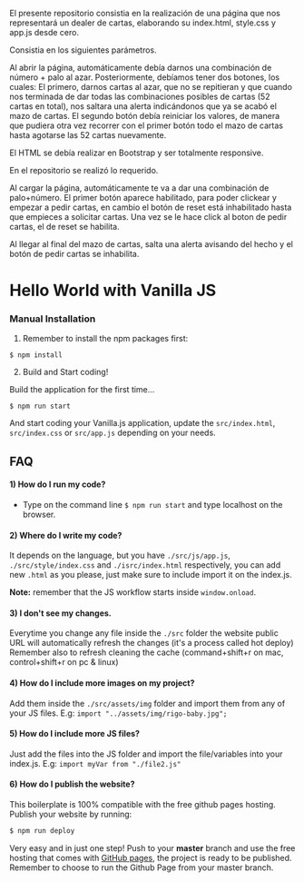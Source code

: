 El presente repositorio consistia en la realización de una página que nos representará un dealer de cartas, elaborando su index.html, style.css y app.js desde cero.

Consistia en los siguientes parámetros.

Al abrir la página, automáticamente debía darnos una combinación de número + palo al azar.
Posteriormente, debíamos tener dos botones, los cuales:
El primero, darnos cartas al azar, que no se repitieran y que cuando nos terminada de dar todas las combinaciones posibles de cartas (52 cartas en total), nos saltara una alerta indicándonos que ya se acabó el mazo de cartas.
El segundo botón debía reiniciar los valores, de manera que pudiera otra vez recorrer con el primer botón todo el mazo de cartas hasta agotarse las 52 cartas nuevamente.

El HTML se debía realizar en Bootstrap y ser totalmente responsive.

En el repositorio se realizó lo requerido.

Al cargar la página, automáticamente te va a dar una combinación de palo+número.
El primer botón aparece habilitado, para poder clickear y empezar a pedir cartas, en cambio el botón de reset está inhabilitado hasta que empieces a solicitar cartas. Una vez se le hace click al boton de pedir cartas, el de reset se habilita.

Al llegar al final del mazo de cartas, salta una alerta avisando del hecho y el botón de pedir cartas se inhabilita.

# Hello World with Vanilla JS

### Manual Installation

1. Remember to install the npm packages first:

```
$ npm install
```

2. Build and Start coding!

Build the application for the first time...

```
$ npm run start
```

And start coding your Vanilla.js application, update the `src/index.html`, `src/index.css` or `src/app.js` depending on your needs.

## FAQ

#### 1) How do I run my code?

- Type on the command line `$ npm run start` and type localhost on the browser.

#### 2) Where do I write my code?

It depends on the language, but you have `./src/js/app.js`, `./src/style/index.css` and `./isrc/index.html` respectively, you can add new `.html` as you please, just make sure to include import it on the index.js.

**Note:** remember that the JS workflow starts inside `window.onload`.

#### 3) I don't see my changes.

Everytime you change any file inside the `./src` folder the website public URL will automatically refresh the changes (it's a process called hot deploy)
Remember also to refresh cleaning the cache (command+shift+r on mac, control+shift+r on pc & linux)

#### 4) How do I include more images on my project?

Add them inside the `./src/assets/img` folder and import them from any of your JS files. E.g: `import "../assets/img/rigo-baby.jpg";`

#### 5) How do I include more JS files?

Just add the files into the JS folder and import the file/variables into your index.js. E.g: `import myVar from "./file2.js"`

#### 6) How do I publish the website?

This boilerplate is 100% compatible with the free github pages hosting. Publish your website by running:

```sh
$ npm run deploy
```

Very easy and in just one step! Push to your **master** branch and use the free hosting that comes with [GitHub pages](https://help.github.com/articles/configuring-a-publishing-source-for-github-pages/#enabling-github-pages-to-publish-your-site-from-master-or-gh-pages), the project is ready to be published. Remember to choose to run the Github Page from your master branch.
